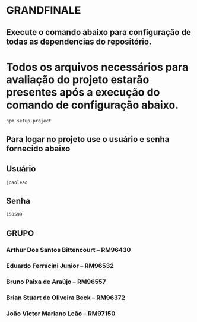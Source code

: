 # GRANDFINALE

## Execute o comando abaixo para configuração de todas as dependencias do repositório.
# Todos os arquivos necessários para avaliação do projeto estarão presentes após a execução do comando de configuração abaixo.

```sh
npm setup-project
```

## Para logar no projeto use o usuário e senha fornecido abaixo

## Usuário

```sh
joaoleao
```

## Senha

```sh
150599
```

## GRUPO

### Arthur Dos Santos Bittencourt – RM96430

### Eduardo Ferracini Junior – RM96532

### Bruno Paixa de Araújo – RM96557

### Brian Stuart de Oliveira Beck – RM96372

### João Victor Mariano Leão – RM97150
